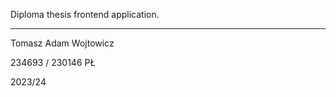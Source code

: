 Diploma thesis frontend application.


------------------------------------

Tomasz Adam Wojtowicz

234693 / 230146 PŁ

2023/24
